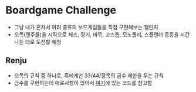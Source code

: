 # Boardgame Challenge
* 그냥 내가 혼자서 여러 종류의 보드게임들을 직접 구현해보는 챌린지
* 오목(렌주룰)을 시작으로 체스, 장기, 바둑, 고스톱, 모노폴리, 스플렌더 등등을 시간나는 대로 도전할 예정

## Renju
* 오목의 규칙 중 하나로, 흑에게만 33/44/장목의 금수 제한을 두는 규칙
* 금수를 구현하는데 애로사항이 있어서 
<a href="https://blog.naver.com/PostView.nhn?blogId=dnpc7848&logNo=221506783416&parentCategoryNo=&categoryNo=15&viewDate=&isShowPopularPosts=false&from=postView">여기</a>에 있는 코드를 참고함
